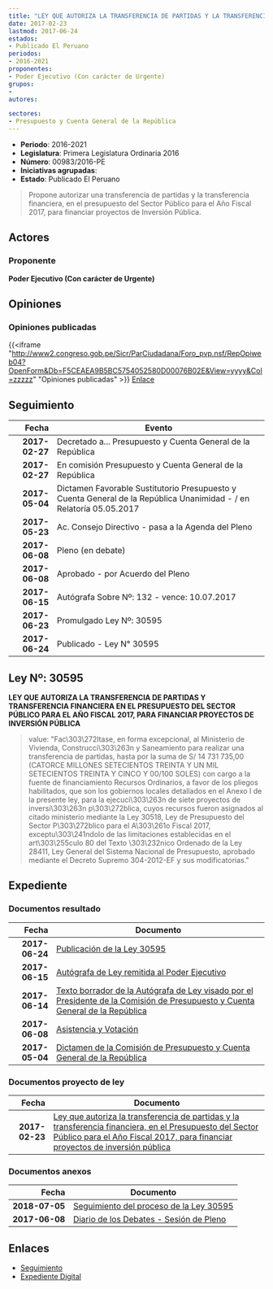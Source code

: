 ```yaml
---
title: "LEY QUE AUTORIZA LA TRANSFERENCIA DE PARTIDAS Y LA TRANSFERENCIA FINANCIERA, EN EL PRESUPUESTO DEL SECTOR PÚBLICO PARA EL AÑO FISCAL 2017, PARA FINANCIAR PROYECTOS DE INVERSIÓN PÚBLICA."
date: 2017-02-23
lastmod: 2017-06-24
estados:
- Publicado El Peruano
periodos:
- 2016-2021
proponentes:
- Poder Ejecutivo (Con carácter de Urgente)
grupos:
- 
autores:

sectores:
- Presupuesto y Cuenta General de la República
---
```

- **Periodo**: 2016-2021
- **Legislatura**: Primera Legislatura Ordinaria 2016
- **Número**: 00983/2016-PE
- **Iniciativas agrupadas**: 
- **Estado**: Publicado El Peruano

> Propone autorizar una transferencia de partidas y la transferencia financiera, en el presupuesto del Sector Público para el Año Fiscal 2017, para financiar proyectos de Inversión Pública.


## Actores

### Proponente

**Poder Ejecutivo (Con carácter de Urgente)**

## Opiniones

### Opiniones publicadas

{{<iframe "http://www2.congreso.gob.pe/Sicr/ParCiudadana/Foro_pvp.nsf/RepOpiweb04?OpenForm&Db=F5CEAEA9B5BC5754052580D00076B02E&View=yyyy&Col=zzzzz" "Opiniones publicadas" >}}
[Enlace](http://www2.congreso.gob.pe/Sicr/ParCiudadana/Foro_pvp.nsf/RepOpiweb04?OpenForm&Db=F5CEAEA9B5BC5754052580D00076B02E&View=yyyy&Col=zzzzz)


## Seguimiento

| Fecha | Evento |
|------:|--------|
| **2017-02-27** | Decretado a... Presupuesto y Cuenta General de la República |
| **2017-02-27** | En comisión Presupuesto y Cuenta General de la República |
| **2017-05-04** | Dictamen Favorable Sustitutorio Presupuesto y Cuenta General de la República Unanimidad - / en Relatoría 05.05.2017 |
| **2017-05-23** | Ac. Consejo Directivo - pasa a la Agenda del Pleno |
| **2017-06-08** | Pleno (en debate) |
| **2017-06-08** | Aprobado - por Acuerdo del Pleno |
| **2017-06-15** | Autógrafa Sobre Nº: 132 - vence: 10.07.2017 |
| **2017-06-23** | Promulgado Ley Nº: 30595 |
| **2017-06-24** | Publicado - Ley N° 30595 |

## Ley Nº: 30595

**LEY QUE AUTORIZA LA TRANSFERENCIA DE PARTIDAS Y TRANSFERENCIA FINANCIERA EN EL PRESUPUESTO DEL SECTOR PÚBLICO PARA EL AÑO FISCAL 2017, PARA FINANCIAR PROYECTOS DE INVERSIÓN PÚBLICA**

> value: "Fac\303\272ltase, en forma excepcional, al Ministerio de Vivienda, Construcci\303\263n y Saneamiento para realizar una transferencia de partidas, hasta por la suma de S/ 14 731 735,00 (CATORCE MILLONES SETECIENTOS TREINTA Y UN MIL SETECIENTOS TREINTA Y CINCO Y 00/100 SOLES) con cargo a la fuente de financiamiento Recursos Ordinarios, a favor de los pliegos habilitados, que son los gobiernos locales detallados en el Anexo I de la presente ley, para la ejecuci\303\263n de siete proyectos de inversi\303\263n p\303\272blica, cuyos recursos fueron asignados al citado ministerio mediante la Ley 30518, Ley de Presupuesto del Sector P\303\272blico para el A\303\261o Fiscal 2017, exceptu\303\241ndolo de las limitaciones establecidas en el art\303\255culo 80 del Texto \303\232nico Ordenado de la Ley 28411, Ley General del Sistema Nacional de Presupuesto, aprobado mediante el Decreto Supremo 304-2012-EF y sus modificatorias."


## Expediente

### Documentos resultado

| Fecha | Documento |
|------:|-----------|
| **2017-06-24** | [Publicación de la Ley 30595](http://www.leyes.congreso.gob.pe/Documentos/2016_2021/ADLP/Normas_Legales/30595-LEY.pdf) |
| **2017-06-15** | [Autógrafa de Ley remitida al Poder Ejecutivo](http://www.leyes.congreso.gob.pe/Documentos/2016_2021/Autografas/Ley_y_de_Resolucion_Legislativa/AU0098320170615.pdf) |
| **2017-06-14** | [Texto borrador de la Autógrafa de Ley visado por el Presidente de la Comisión de Presupuesto y Cuenta General de la República](http://www.leyes.congreso.gob.pe/Documentos/2016_2021/Texto_Borrador_de_Autografa/BAU0098320170614.pdf) |
| **2017-06-08** | [Asistencia y Votación](http://www.leyes.congreso.gob.pe/Documentos/2016_2021/Asistencia_y_Votacion/Proyectos_de_Ley/AV0098320170608.pdf) |
| **2017-05-04** | [Dictamen de la Comisión de Presupuesto y Cuenta General de la República](http://www.leyes.congreso.gob.pe/Documentos/2016_2021/Dictamenes/Proyectos_de_Ley/00983DC17MAY20170504.PDF) |

### Documentos proyecto de ley

| Fecha | Documento |
|------:|-----------|
| **2017-02-23** | [Ley que autoriza la transferencia de partidas y la transferencia financiera, en el Presupuesto del Sector Público para el Año Fiscal 2017, para financiar proyectos de inversión pública](http://www.leyes.congreso.gob.pe/Documentos/2016_2021/Proyectos_de_Ley_y_de_Resoluciones_Legislativas/PL0098320170223.pdf) |

### Documentos anexos

| Fecha | Documento |
|------:|-----------|
| **2018-07-05** | [Seguimiento del proceso de la Ley 30595](http://www.leyes.congreso.gob.pe/Documentos/2016_2021/Seguimiento_de_Proyectos_de_Ley/00983PL20180705.pdf) |
| **2017-06-08** | [Diario de los Debates - Sesión de Pleno](http://www.leyes.congreso.gob.pe/Documentos/2016_2021/ADLP/Diario_Debates/30595_DD.pdf) |

## Enlaces

- [Seguimiento](http://www2.congreso.gob.pe/Sicr/TraDocEstProc/CLProLey2016.nsf/f7fff46988ca05b1052578e100829cc7/8b2edfd968416190052580d00074321e?OpenDocument)
- [Expediente Digital](http://www2.congreso.gob.pe/Sicr/TraDocEstProc/Expvirt_2011.nsf/visbusqptramdoc1621/00983?opendocument)

